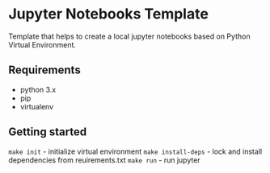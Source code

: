 # Jupyter Notebooks Template

Template that helps to create a local jupyter notebooks based on Python Virtual Environment.

## Requirements

- python 3.x
- pip
- virtualenv

## Getting started

`make init` - initialize virtual environment
`make install-deps` - lock and install dependencies from reuirements.txt
`make run` - run jupyter
